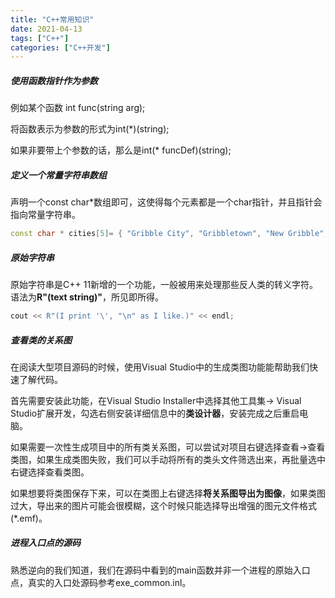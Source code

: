 ```yaml
---
title: "C++常用知识"
date: 2021-04-13
tags: ["C++"]
categories: ["C++开发"]
---
```


##### 使用函数指针作为参数

例如某个函数 int func(string arg);

将函数表示为参数的形式为int(*)(string);

如果非要带上个参数的话，那么是int(* funcDef)(string);

##### 定义一个常量字符串数组

声明一个const char*数组即可，这使得每个元素都是一个char指针，并且指针会指向常量字符串。

```c++
const char * cities[5]= { "Gribble City", "Gribbletown", "New Gribble", "San Gribble", "Gribble Vista" };
```

##### 原始字符串

原始字符串是C++ 11新增的一个功能，一般被用来处理那些反人类的转义字符。语法为**R"(text string)"**，所见即所得。

```c++
cout << R"(I print '\', "\n" as I like.)" << endl;
```

##### 查看类的关系图

在阅读大型项目源码的时候，使用Visual Studio中的生成类图功能能帮助我们快速了解代码。

首先需要安装此功能，在Visual Studio Installer中选择其他工具集-> Visual Studio扩展开发，勾选右侧安装详细信息中的**类设计器**，安装完成之后重启电脑。

如果需要一次性生成项目中的所有类关系图，可以尝试对项目右键选择查看->查看类图，如果生成类图失败，我们可以手动将所有的类头文件筛选出来，再批量选中右键选择查看类图。

如果想要将类图保存下来，可以在类图上右键选择**将关系图导出为图像**，如果类图过大，导出来的图片可能会很模糊，这个时候只能选择导出增强的图元文件格式(*.emf)。

##### 进程入口点的源码

熟悉逆向的我们知道，我们在源码中看到的main函数并非一个进程的原始入口点，真实的入口处源码参考exe_common.inl。

